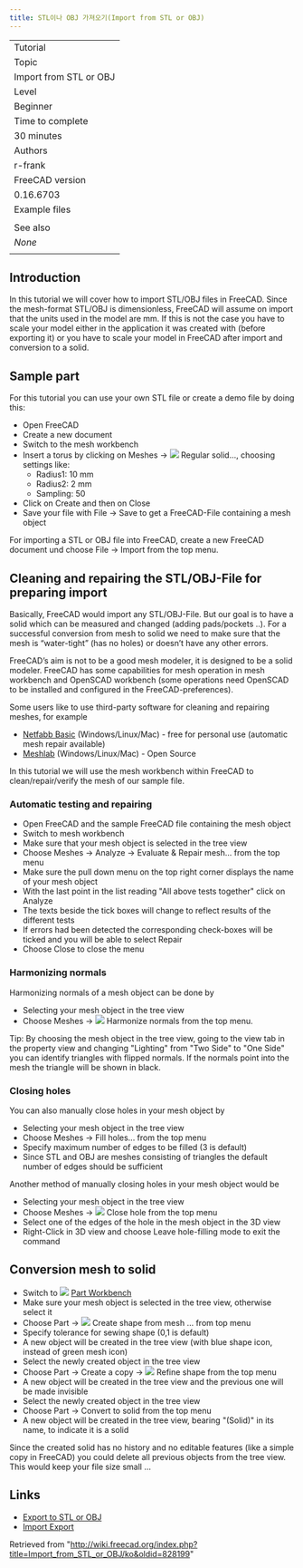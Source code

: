 ```yaml
---
title: STL이나 OBJ 가져오기(Import from STL or OBJ)
---
```

|  |
| --- |
| Tutorial |
| Topic |
| Import from STL or OBJ |
| Level |
| Beginner |
| Time to complete |
| 30 minutes |
| Authors |
| r-frank |
| FreeCAD version |
| 0.16.6703 |
| Example files |
|  |
| See also |
| *None* |
|  |

## Introduction

In this tutorial we will cover how to import STL/OBJ files in FreeCAD. Since the mesh-format STL/OBJ is dimensionless, FreeCAD will assume on import that the units used in the model are mm.
If this is not the case you have to scale your model either in the application it was created with (before exporting it) or you have to scale your model in FreeCAD after import and conversion to a solid.

## Sample part

For this tutorial you can use your own STL file or create a demo file by doing this:

* Open FreeCAD
* Create a new document
* Switch to the mesh workbench
* Insert a torus by clicking on Meshes → ![](/images/Mesh_BuildRegularSolid.svg) Regular solid..., choosing settings like:
  + Radius1: 10 mm
  + Radius2: 2 mm
  + Sampling: 50
* Click on Create and then on Close
* Save your file with File → Save to get a FreeCAD-File containing a mesh object

For importing a STL or OBJ file into FreeCAD, create a new FreeCAD document und choose File → Import from the top menu.

## Cleaning and repairing the STL/OBJ-File for preparing import

Basically, FreeCAD would import any STL/OBJ-File. But our goal is to have a solid which can be measured and changed (adding pads/pockets ..). For a successful conversion from mesh to solid we need to make sure that the mesh is “water-tight” (has no holes) or doesn’t have any other errors.
  
FreeCAD’s aim is not to be a good mesh modeler, it is designed to be a solid modeler. FreeCAD has some capabilities for mesh operation in mesh workbench and OpenSCAD workbench (some operations need OpenSCAD to be installed and configured in the FreeCAD-preferences).
  
Some users like to use third-party software for cleaning and repairing meshes, for example

* [Netfabb Basic](http://www.netfabb.com/downloadcenter.php?basic=1) (Windows/Linux/Mac) - free for personal use (automatic mesh repair available)
* [Meshlab](http://meshlab.sourceforge.net/) (Windows/Linux/Mac) - Open Source

In this tutorial we will use the mesh workbench within FreeCAD to clean/repair/verify the mesh of our sample file.

### Automatic testing and repairing

* Open FreeCAD and the sample FreeCAD file containing the mesh object
* Switch to mesh workbench
* Make sure that your mesh object is selected in the tree view
* Choose Meshes → Analyze → Evaluate & Repair mesh... from the top menu
* Make sure the pull down menu on the top right corner displays the name of your mesh object
* With the last point in the list reading "All above tests together" click on Analyze
* The texts beside the tick boxes will change to reflect results of the different tests
* If errors had been detected the corresponding check-boxes will be ticked and you will be able to select Repair
* Choose Close to close the menu

### Harmonizing normals

Harmonizing normals of a mesh object can be done by

* Selecting your mesh object in the tree view
* Choose Meshes → ![](/images/Mesh_HarmonizeNormals.svg) Harmonize normals from the top menu.

Tip: By choosing the mesh object in the tree view, going to the view tab in the property view and changing "Lighting" from "Two Side" to "One Side" you can identify triangles with flipped normals.
If the normals point into the mesh the triangle will be shown in black.

### Closing holes

You can also manually close holes in your mesh object by

* Selecting your mesh object in the tree view
* Choose Meshes → Fill holes... from the top menu
* Specify maximum number of edges to be filled (3 is default)
* Since STL and OBJ are meshes consisting of triangles the default number of edges should be sufficient

Another method of manually closing holes in your mesh object would be

* Selecting your mesh object in the tree view
* Choose Meshes → ![](/images/Mesh_FillInteractiveHole.svg) Close hole from the top menu
* Select one of the edges of the hole in the mesh object in the 3D view
* Right-Click in 3D view and choose Leave hole-filling mode to exit the command

## Conversion mesh to solid

* Switch to ![](/images/Workbench_Part.svg) [Part Workbench](/Part_Workbench "Part Workbench")
* Make sure your mesh object is selected in the tree view, otherwise select it
* Choose Part → ![](/images/Part_ShapeFromMesh.svg) Create shape from mesh ... from top menu
* Specify tolerance for sewing shape (0,1 is default)
* A new object will be created in the tree view (with blue shape icon, instead of green mesh icon)
* Select the newly created object in the tree view
* Choose Part → Create a copy → ![](/images/Part_RefineShape.svg) Refine shape from the top menu
* A new object will be created in the tree view and the previous one will be made invisible
* Select the newly created object in the tree view
* Choose Part → Convert to solid from the top menu
* A new object will be created in the tree view, bearing "(Solid)" in its name, to indicate it is a solid

Since the created solid has no history and no editable features (like a simple copy in FreeCAD) you could delete all previous objects from the tree view. This would keep your file size small ...

## Links

* [Export to STL or OBJ](/Export_to_STL_or_OBJ "Export to STL or OBJ")
* [Import Export](/Import_Export "Import Export")

Retrieved from "<http://wiki.freecad.org/index.php?title=Import_from_STL_or_OBJ/ko&oldid=828199>"